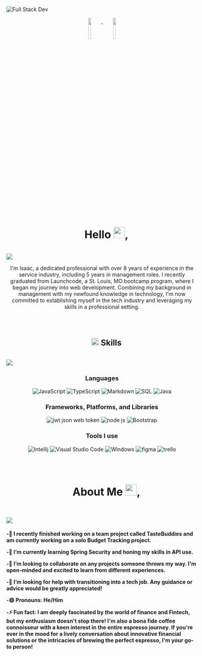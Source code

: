 ![Full Stack Dev](https://cdn.discordapp.com/attachments/225383532850053120/1121540252826357830/Yellow_Corporate_LinkedIn_Banner.png)

<p align="center">
  <a href="https://www.linkedin.com/in/isaac-belmonte/" target"_blank">
    <img src="https://cdn.discordapp.com/attachments/225383532850053120/1123100014554652814/Yellow_Corporate_LinkedIn_Banner1.png" width="12%" valign="top">
  </a>
  <a href="mailto:belmontei9595@gmail.com" target"_blank>
    <img src="https://cdn.discordapp.com/attachments/225383532850053120/1123104718617587742/Yellow_Corporate_LinkedIn_Banner3.png" width="12%" valign="top">
  </a>

  
</p>  

<br>

<div id="user-content-toc">
  <ul align="center">
    <summary><h1 style="display: inline-block">Hello <img src="https://media.giphy.com/media/hvRJCLFzcasrR4ia7z/giphy.gif" width="30">,</h1></summary>
  </ul>
</div>

<img src="https://user-images.githubusercontent.com/73097560/115834477-dbab4500-a447-11eb-908a-139a6edaec5c.gif">

<br>

<p align="center">I'm Isaac, a dedicated professional with over 8 years of experience in the service industry, including 5 years in management roles. I recently graduated from Launchcode, a St. Louis, MO bootcamp program, where I began my journey into web development. Combining my background in management with my newfound knowledge in technology, I'm now committed to establishing myself in the tech industry and leveraging my skills in a professional setting.</p>

<br>

<div id="user-content-toc">
  <ul align="center">
    <summary><h2 style="display: inline-block"><img src="https://media2.giphy.com/media/QssGEmpkyEOhBCb7e1/giphy.gif?cid=ecf05e47a0n3gi1bfqntqmob8g9aid1oyj2wr3ds3mg700bl&rid=giphy.gif" width ="20"> Skills</h2></summary>
  </ul>
</div>

<img src="https://user-images.githubusercontent.com/73097560/115834477-dbab4500-a447-11eb-908a-139a6edaec5c.gif">



<h3 align="center">Languages</h3>
<p align="center">
  <img alt="JavaScript" src="https://img.shields.io/badge/javascript-%23323330.svg?style=for-the-badge&logo=javascript&logoColor=%23F7DF1E">
  <img alt="TypeScript" src="https://img.shields.io/badge/typescript-%23007ACC.svg?style=for-the-badge&logo=typescript&logoColor=white">
  <img alt="Markdown" src="https://img.shields.io/badge/html5-%23E34F26.svg?style=for-the-badge&logo=html5&logoColor=white">
  <img alt="SQL" src="https://img.shields.io/badge/css3-%231572B6.svg?style=for-the-badge&logo=css3&logoColor=white">
  <img alt="Java" src="https://img.shields.io/badge/java-%23ED8B00.svg?style=for-the-badge&logo=openjdk&logoColor=white">
</p>

<h3 align="center">Frameworks, Platforms, and Libraries</h3>
<p align="center">
  <img alt="jwt json web token" src="https://img.shields.io/badge/JWT-black?style=for-the-badge&logo=JSON%20web%20tokens">
  <img alt="node js" src="https://img.shields.io/badge/node.js-6DA55F?style=for-the-badge&logo=node.js&logoColor=white">
  <img alt="Bootstrap" src="https://img.shields.io/badge/bootstrap-%238511FA.svg?style=for-the-badge&logo=bootstrap&logoColor=white">


</p>



<h3 align="center">Tools I use</h3>
<p align="center">
  <img alt="Intellij" src="https://img.shields.io/badge/IntelliJIDEA-000000.svg?style=for-the-badge&logo=intellij-idea&logoColor=white">
  <img alt="Visual Studio Code" src="https://img.shields.io/badge/Visual%20Studio%20Code-0078d7.svg?style=for-the-badge&logo=visual-studio-code&logoColor=white">
  <img alt="Windows" src="https://img.shields.io/badge/Windows-0078D6?style=for-the-badge&logo=windows&logoColor=white">
  <img alt="figma" src="https://img.shields.io/badge/figma-%23F24E1E.svg?style=for-the-badge&logo=figma&logoColor=white">
  <img alt="trello" src="https://img.shields.io/badge/Trello-%23026AA7.svg?style=for-the-badge&logo=Trello&logoColor=white">
</p>


<br>

<div id="user-content-toc">
  <ul align="center">
    <summary><h1 style="display: inline-block">About Me <img src="https://media.giphy.com/media/QWvra259h4LCvdJnxP/giphy.gif" width="30">,</h1></summary>
  </ul>
</div>

<br>

<img src="https://user-images.githubusercontent.com/73097560/115834477-dbab4500-a447-11eb-908a-139a6edaec5c.gif">


<h4><p align="left">-🔭 I recently finished working on a team project called TasteBuddies and am currently working on a solo Budget Tracking project.
    
<p align="left">-🌱 I’m currently learning Spring Security and honing my skills in API use.
    
<p align="left">-👯 I’m looking to collaborate on any projects someone throws my way. I'm open-minded and excited to learn from different experiences.
    
<p align="left">-🤔 I’m looking for help with transitioning into a tech job. Any guidance or advice would be greatly appreciated!

<p align="left">-😄 Pronouns: He/Him
    
<p align="left">-⚡ Fun fact: I am deeply fascinated by the world of finance and Fintech, but my enthusiasm doesn't stop there! I'm also a bona fide coffee connoisseur with a keen interest in the entire espresso journey. If you're ever in the mood for a lively conversation about innovative financial solutions or the intricacies of brewing the perfect espresso, I'm your go-to person!</p></h4>

